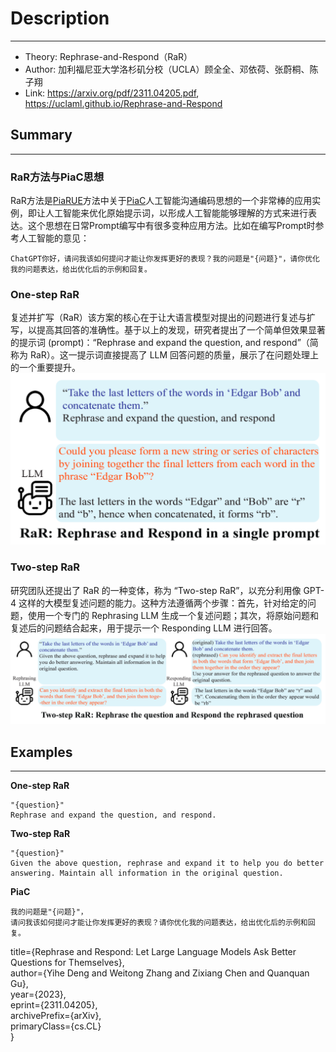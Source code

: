 # Description

---

- Theory: Rephrase-and-Respond（RaR）
- Author: 加利福尼亚大学洛杉矶分校（UCLA）顾全全、邓依荷、张蔚桐、陈子翔
- Link: https://arxiv.org/pdf/2311.04205.pdf, https://uclaml.github.io/Rephrase-and-Respond

## Summary

---
### RaR方法与PiaC思想
RaR方法是[PiaRUE](PiaRUE.md)方法中关于[PiaC](PiaC.md)人工智能沟通编码思想的一个非常棒的应用实例，即让人工智能来优化原始提示词，以形成人工智能能够理解的方式来进行表达。这个思想在日常Prompt编写中有很多变种应用方法。比如在编写Prompt时参考人工智能的意见：
```
ChatGPT你好，请问我该如何提问才能让你发挥更好的表现？我的问题是"{问题}"，请你优化我的问题表达，给出优化后的示例和回复。

```

### One-step RaR
复述并扩写（RaR）该方案的核心在于让大语言模型对提出的问题进行复述与扩写，以提高其回答的准确性。基于以上的发现，研究者提出了一个简单但效果显著的提示词 (prompt)：“Rephrase and expand the question, and respond”（简称为 RaR）。这一提示词直接提高了 LLM 回答问题的质量，展示了在问题处理上的一个重要提升。  
![img.png](img/RaR.png)

### Two-step RaR 
研究团队还提出了 RaR 的一种变体，称为 “Two-step RaR”，以充分利用像 GPT-4 这样的大模型复述问题的能力。这种方法遵循两个步骤：首先，针对给定的问题，使用一个专门的 Rephrasing LLM 生成一个复述问题；其次，将原始问题和复述后的问题结合起来，用于提示一个 Responding LLM 进行回答。
![img.png](img/Two-stepRaR.png)

## Examples  

---
**One-step RaR**
```
"{question}"
Rephrase and expand the question, and respond.
```
**Two-step RaR**
```
"{question}"
Given the above question, rephrase and expand it to help you do better answering. Maintain all information in the original question.
```
**PiaC**
```
我的问题是"{问题}"，
请问我该如何提问才能让你发挥更好的表现？请你优化我的问题表达，给出优化后的示例和回复。
```



[deng2023rephrase]: @misc{deng2023rephrase,  
  title={Rephrase and Respond: Let Large Language Models Ask Better Questions for Themselves},  
  author={Yihe Deng and Weitong Zhang and Zixiang Chen and Quanquan Gu},  
  year={2023},  
  eprint={2311.04205},  
  archivePrefix={arXiv},  
  primaryClass={cs.CL}  
}
